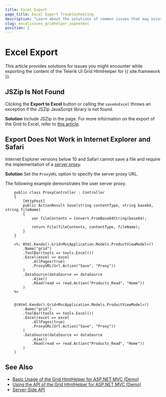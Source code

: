 ```yaml
---
title: Excel Export
page_title: Excel Export Troubleshooting
description: "Learn about the solutions of common issues that may occur while exporting the Grid to Excel in ASP.NET MVC applications."
slug: excelissues_gridhelper_aspnetmvc
position: 2
---
```


# Excel Export

This article provides solutions for issues you might encounter while exporting the content of the Telerik UI Grid HtmlHelper for {{ site.framework }}.

## JSZip Is Not Found

Clicking the **Export to Excel** button or calling the `saveAsExcel` throws an exception if the JSZip JavaScript library is not found.

**Solution** Include JSZip in the page. For more information on the export of the Grid to Excel, refer to [this article](https://docs.telerik.com/kendo-ui/framework/save-files/introduction).

## Export Does Not Work in Internet Explorer and Safari

Internet Explorer versions below 10 and Safari cannot save a file and require the implementation of a [server proxy](https://docs.telerik.com/kendo-ui/framework/save-files/introduction).

**Solution** Set the `ProxyURL` option to specify the server proxy URL.

The following example demonstrates the user server proxy.

```Controller
    public class ProxyController : Controller
    {
        [HttpPost]
        public ActionResult Save(string contentType, string base64, string fileName)
        {
            var fileContents = Convert.FromBase64String(base64);

            return File(fileContents, contentType, fileName);
        }
    }
```
```ASPX
    <%: Html.Kendo().Grid<MvcApplication.Models.ProductViewModel>()
        .Name("grid")
        .ToolBar(tools => tools.Excel())
        .Excel(excel => excel
            .AllPages(true)
            .ProxyURL(Url.Action("Save", "Proxy"))
        )
        .DataSource(dataSource => dataSource
            .Ajax()
            .Read(read => read.Action("Products_Read", "Home"))
        )
    %>
```
```Razor

    @(Html.Kendo().Grid<MvcApplication.Models.ProductViewModel>()
        .Name("grid")
        .ToolBar(tools => tools.Excel())
        .Excel(excel => excel
            .AllPages(true)
            .ProxyURL(Url.Action("Save", "Proxy"))
        )
        .DataSource(dataSource => dataSource
            .Ajax()
            .Read(read => read.Action("Products_Read", "Home"))
        )
    )
```

## See Also

* [Basic Usage of the Grid HtmlHelper for ASP.NET MVC (Demo)](https://demos.telerik.com/aspnet-mvc/grid)
* [Using the API of the Grid HtmlHelper for ASP.NET MVC (Demo)](https://demos.telerik.com/aspnet-mvc/grid/api)
* [Server-Side API](/api/grid)

